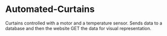 # Automated-Curtains
Curtains controlled with a motor and a temperature sensor. Sends data to a database and then the website GET the data for visual representation.
